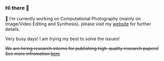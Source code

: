 ### Hi there 👋
🔭 I’m currently working on Computational Photography (mainly on Image/Video Editing and Synthesis). please visit my [website](http://vinthony.github.io) for further details.

Very busy days! I am trying my best to solve the issues!

~~We are hiring research interns for publishing high-quality research papers! See more infromation [here](https://zhuanlan.zhihu.com/p/423801997)~~

<!--
[![Xiaodong Cun's github stats](https://github-readme-stats.vercel.app/api?username=vinthony&show_icons=true&theme=dracula)](https://github.com/anuraghazra/github-readme-stats)


**vinthony/vinthony** is a ✨ _special_ ✨ repository because its `README.md` (this file) appears on your GitHub profile.
-->



